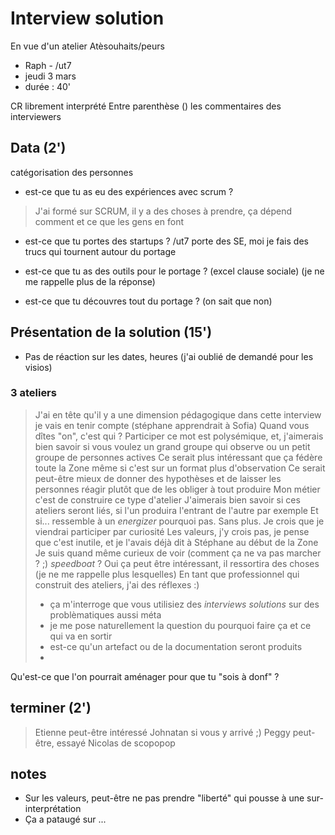 # Interview solution
En vue d'un atelier Atèsouhaits/peurs

- Raph - /ut7
- jeudi 3 mars 
- durée : 40'

CR librement interprété
Entre parenthèse () les commentaires des interviewers

## Data (2')
catégorisation des personnes
- est-ce que tu as eu des expériences avec scrum ?
> J'ai formé sur SCRUM, il y a des choses à prendre, ça dépend comment et ce que les gens en font

- est-ce que tu portes des startups ?
/ut7 porte des SE, moi je fais des trucs qui tournent autour du portage

- est-ce que tu as des outils pour le portage ?
(excel clause sociale)
(je ne me rappelle plus de la réponse)

- est-ce que tu découvres tout du portage ?
(on sait que non)

## Présentation de la solution (15')

- Pas de réaction sur les dates, heures
(j'ai oublié de demandé pour les visios)

### 3 ateliers

> J'ai en tête qu'il y a une dimension pédagogique dans cette interview je vais en tenir compte (stéphane apprendrait à  Sofia)
> Quand vous dîtes "on", c'est qui ?
> Participer ce mot est polysémique, et, j'aimerais bien savoir si vous voulez un grand groupe qui observe ou un petit groupe de personnes actives
> Ce serait plus intéressant que ça fédère toute la Zone même si c'est sur un format plus d'observation
> Ce serait peut-être mieux de donner des hypothèses et de laisser les personnes réagir plutôt que de les obliger à tout produire 
> Mon métier c'est de construire ce type d'atelier
> J'aimerais bien savoir si ces ateliers seront liés, si l'un produira l'entrant de l'autre par exemple
> Et si... ressemble à un _energizer_ pourquoi pas. Sans plus.
> Je crois que je viendrai participer par curiosité
> Les valeurs, j'y crois pas, je pense que c'est inutile, et je l'avais déjà dit à Stéphane au début de la Zone
> Je suis quand même curieux de voir (comment ça ne va pas marcher ? ;)
> _speedboat_ ? Oui ça peut être intéressant, il ressortira des choses (je ne me rappelle plus lesquelles)
>  En tant que professionnel qui construit des ateliers, j'ai des réflexes :)
> - ça m'interroge que vous utilisiez des _interviews solutions_ sur des problèmatiques aussi méta
> - je me pose naturellement la question du pourquoi faire ça et ce qui va en sortir
> - est-ce qu'un artefact ou de la documentation seront produits
> - 

Qu'est-ce que l'on pourrait aménager pour que tu "sois à donf" ?
> 

## terminer (2')

> Etienne peut-être intéressé
> Johnatan si vous y arrivé ;)
> Peggy peut-être, essayé
> Nicolas de scopopop

## notes

- Sur les valeurs, peut-être ne pas prendre "liberté" qui pousse à une sur-interprétation
- Ça a pataugé sur ...
